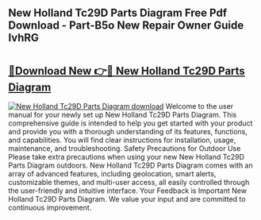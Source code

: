 ## New Holland Tc29D Parts Diagram Free Pdf Download - Part-B5o New Repair Owner Guide IvhRG

# <h2><a href="http://dfm9in7.blite.top/?on=New+Holland+Tc29D+Parts+Diagram">🔗Download New 👉🔴 New Holland Tc29D Parts Diagram</a></h2>

[![New Holland Tc29D Parts Diagram download](https://i.imgur.com/lujVjoI.png)](http://dfm9in7.blite.top/?on=New+Holland+Tc29D+Parts+Diagram)
Welcome to the user manual for your newly set up New Holland Tc29D Parts Diagram. This comprehensive guide is intended to help you get started with your product and provide you with a thorough understanding of its features, functions, and capabilities. You will find clear instructions for installation, usage, maintenance, and troubleshooting. Safety Precautions for Outdoor Use Please take extra precautions when using your new New Holland Tc29D Parts Diagram outdoors. New Holland Tc29D Parts Diagram comes with an array of advanced features, including geolocation, smart alerts, customizable themes, and multi-user access, all easily controlled through the user-friendly and intuitive interface. Your Feedback is Important New Holland Tc29D Parts Diagram. We value your input and are committed to continuous improvement.
